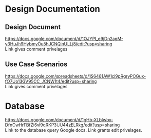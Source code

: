 # Design Documentation

## Design Document
https://docs.google.com/document/d/1OJYPI_e9jDn2apM-y3HuJh9HybmyOu5hJCNQinULLj8/edit?usp=sharing   
Link gives comment privelages

## Use Case Scenarios
https://docs.google.com/spreadsheets/d/1S6461AW1ci9pRgryPOGux-fO7Uo13GV95CC_JCNW1t4/edit?usp=sharing  
Link gives comment privelages

# Database
https://docs.google.com/document/d/1gHb-XLblwbx-DfnCwHrTBfZl6vl9qRKP3UU44zELRkg/edit?usp=sharing  
Link to the database query Google docs. Link grants edit privelages.

